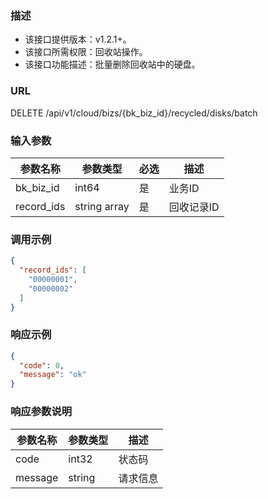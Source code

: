 ### 描述

- 该接口提供版本：v1.2.1+。
- 该接口所需权限：回收站操作。
- 该接口功能描述：批量删除回收站中的硬盘。

### URL

DELETE /api/v1/cloud/bizs/{bk_biz_id}/recycled/disks/batch

### 输入参数

| 参数名称       | 参数类型         | 必选 | 描述     |
|------------|--------------|----|--------|
| bk_biz_id  | int64        | 是  | 业务ID   |
| record_ids | string array | 是  | 回收记录ID |

### 调用示例

```json
{
  "record_ids": [
    "00000001",
    "00000002"
  ]
}
```

### 响应示例

```json
{
  "code": 0,
  "message": "ok"
}
```

### 响应参数说明

| 参数名称    | 参数类型   | 描述   |
|---------|--------|------|
| code    | int32  | 状态码  |
| message | string | 请求信息 |
